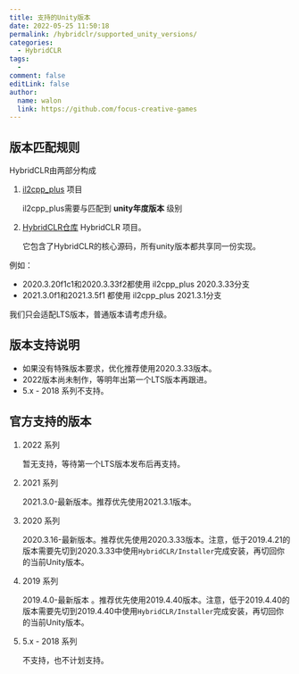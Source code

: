 ```yaml
---
title: 支持的Unity版本
date: 2022-05-25 11:50:18
permalink: /hybridclr/supported_unity_versions/
categories:
  - HybridCLR
tags:
  - 
comment: false
editLink: false
author: 
  name: walon
  link: https://github.com/focus-creative-games
---
```

## 版本匹配规则

HybridCLR由两部分构成

1. [il2cpp_plus](https://github.com/focus-creative-games/il2cpp_plus) 项目

    il2cpp_plus需要与匹配到 **unity年度版本** 级别

2. [HybridCLR仓库](https://github.com/focus-creative-games/hybridclr) HybridCLR 项目。 

    它包含了HybridCLR的核心源码，所有unity版本都共享同一份实现。

例如：

- 2020.3.20f1c1和2020.3.33f2都使用 il2cpp_plus 2020.3.33分支
- 2021.3.0f1和2021.3.5f1 都使用 il2cpp_plus 2021.3.1分支


我们只会适配LTS版本，普通版本请考虑升级。

## 版本支持说明

- 如果没有特殊版本要求，优化推荐使用2020.3.33版本。
- 2022版本尚未制作，等明年出第一个LTS版本再跟进。
- 5.x - 2018 系列不支持。


## 官方支持的版本

1. 2022 系列

    暂无支持，等待第一个LTS版本发布后再支持。

2. 2021 系列

    2021.3.0-最新版本。推荐优先使用2021.3.1版本。

3. 2020 系列

    2020.3.16-最新版本。推荐优先使用2020.3.33版本。注意，低于2019.4.21的版本需要先切到2020.3.33中使用`HybridCLR/Installer`完成安装，再切回你的当前Unity版本。

4. 2019 系列

    2019.4.0-最新版本 。推荐优先使用2019.4.40版本。注意，低于2019.4.40的版本需要先切到2019.4.40中使用`HybridCLR/Installer`完成安装，再切回你的当前Unity版本。

5. 5.x - 2018 系列

    不支持，也不计划支持。

